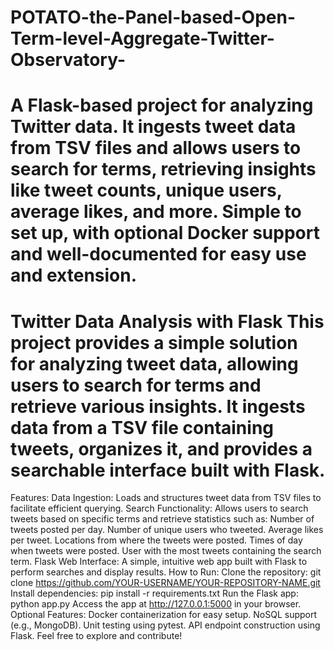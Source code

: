 # POTATO-the-Panel-based-Open-Term-level-Aggregate-Twitter-Observatory-
A Flask-based project for analyzing Twitter data. It ingests tweet data from TSV files and allows users to search for terms, 
retrieving insights like tweet counts, unique users, average likes, and more. Simple to 
set up, with optional Docker support and well-documented for easy use and extension.
=======================================================================================================
Twitter Data Analysis with Flask
This project provides a simple solution for analyzing tweet data, allowing users to search for terms and retrieve various insights. It ingests data from a TSV file containing tweets, organizes it, and provides a searchable interface built with Flask.
====================================================================================================
Features:
Data Ingestion: Loads and structures tweet data from TSV files to facilitate efficient querying.
Search Functionality: Allows users to search tweets based on specific terms and retrieve statistics such as:
Number of tweets posted per day.
Number of unique users who tweeted.
Average likes per tweet.
Locations from where the tweets were posted.
Times of day when tweets were posted.
User with the most tweets containing the search term.
Flask Web Interface: A simple, intuitive web app built with Flask to perform searches and display results.
How to Run:
Clone the repository: git clone https://github.com/YOUR-USERNAME/YOUR-REPOSITORY-NAME.git
Install dependencies: pip install -r requirements.txt
Run the Flask app: python app.py
Access the app at http://127.0.0.1:5000 in your browser.
Optional Features:
Docker containerization for easy setup.
NoSQL support (e.g., MongoDB).
Unit testing using pytest.
API endpoint construction using Flask.
Feel free to explore and contribute!

